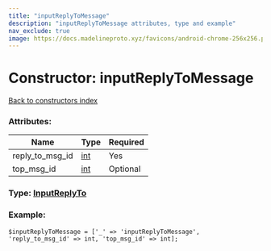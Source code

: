 ```yaml
---
title: "inputReplyToMessage"
description: "inputReplyToMessage attributes, type and example"
nav_exclude: true
image: https://docs.madelineproto.xyz/favicons/android-chrome-256x256.png
---
```

# Constructor: inputReplyToMessage  
[Back to constructors index](/API_docs/constructors/index.html)



### Attributes:

| Name     |    Type       | Required |
|----------|---------------|----------|
|reply\_to\_msg\_id|[int](/API_docs/types/int.html) | Yes|
|top\_msg\_id|[int](/API_docs/types/int.html) | Optional|



### Type: [InputReplyTo](/API_docs/types/InputReplyTo.html)


### Example:

```
$inputReplyToMessage = ['_' => 'inputReplyToMessage', 'reply_to_msg_id' => int, 'top_msg_id' => int];
```  
